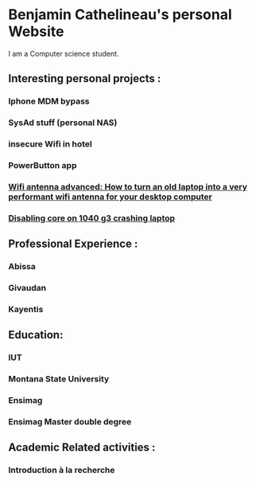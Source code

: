# Benjamin Cathelineau's personal Website
I am a Computer science student.
## Interesting personal projects :
### Iphone MDM bypass
### SysAd stuff  (personal NAS)
### insecure Wifi in hotel
### PowerButton app
### [Wifi antenna advanced: How to turn an old laptop into a very performant wifi antenna for your desktop computer](personal_projects/wifi_antenna_advanced/wifi_antenna_advanced.md)
### [Disabling core on 1040 g3 crashing laptop](personal_projects/1040g3_disable_core/1040g3_disable_core.md)

## Professional Experience : 
### Abissa
### Givaudan
### Kayentis

## Education:
### IUT
### Montana State University
### Ensimag 
### Ensimag Master double degree

## Academic Related activities :
### Introduction à la recherche 